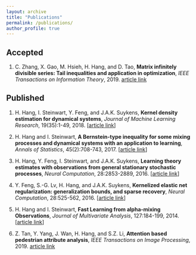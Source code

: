```yaml
---
layout: archive
title: "Publications"
permalink: /publications/
author_profile: true
---
```


## Accepted

1. C. Zhang, X. Gao, M. Hsieh, H. Hang, and D. Tao, **Matrix infinitely divisible series: Tail inequalities and application in optimization**, *IEEE Transactions on Information Theory*, 2019. [article link](https://arxiv.org/abs/1809.00781)

## Published

1. H. Hang, I. Steinwart, Y. Feng, and J.A.K. Suykens, **Kernel density estimation for dynamical systems**, *Journal of Machine Learning Research*, 19(35):1-49, 2018. \[[article link](http://www.jmlr.org/papers/volume19/16-349/16-349.pdf)\]

2. H. Hang and I. Steinwart, **A Bernstein-type inequality for some mixing processes and dynamical systems with an application to learning**, *Annals of Statistics*, 45(2):708-743, 2017. \[[article link](https://projecteuclid.org/euclid.aos/1494921955)\]

3. H. Hang, Y. Feng, I. Steinwart, and J.A.K. Suykens, **Learning theory estimates with observations from general stationary stochastic processes**, *Neural Computation*, 28:2853-2889, 2016. \[[article link](https://www.mitpressjournals.org/doi/pdf/10.1162/NECO_a_00870)\]

4. Y. Feng, S.-G. Lv, H. Hang, and J.A.K. Suykens, **Kernelized elastic net regularization: generalization bounds, and sparse recovery**, *Neural Computation*, 28:525-562, 2016. \[[article link](https://www.mitpressjournals.org/doi/pdf/10.1162/NECO_a_00812)\]

5. H. Hang and I. Steinwart, **Fast Learning from alpha-mixing Observations**, *Journal of Multivariate Analysis*, 127:184-199, 2014. \[[article link](https://www.sciencedirect.com/science/article/pii/S0047259X14000426?via%3Dihub)\]

6. Z. Tan, Y. Yang, J. Wan, H. Hang, and S.Z. Li, **Attention based pedestrian attribute analysis**, *IEEE Transactions on Image Processing*, 2019. [article link](https://ieeexplore.ieee.org/document/8755326)

<!-- {% if author.googlescholar %}
  You can also find my articles on <u><a href="{{author.googlescholar}}">my Google Scholar profile</a>.</u>
{% endif %}

{% include base_path %}

{% for post in site.publications reversed %}
  {% include archive-single.html %}
{% endfor %}
 -->